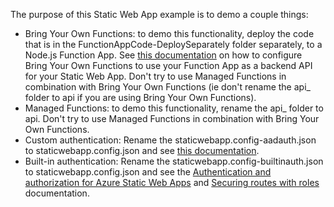 The purpose of this Static Web App example is to demo a couple things: 
- Bring Your Own Functions: to demo this functionality, deploy the code that is in the FunctionAppCode-DeploySeparately folder separately, to a Node.js Function App. See [this documentation](https://docs.microsoft.com/azure/static-web-apps/functions-bring-your-own) on how to configure Bring Your Own Functions to use your Function App as a backend API for your Static Web App. Don't try to use Managed Functions in combination with Bring Your Own Functions (ie don't rename the api_ folder to api if you are using Bring Your Own Functions).
- Managed Functions: to demo this functionality, rename the api_ folder to api. Don't try to use Managed Functions in combination with Bring Your Own Functions.
- Custom authentication: Rename the staticwebapp.config-aadauth.json to staticwebapp.config.json and see [this documentation](https://docs.microsoft.com/azure/static-web-apps/authentication-custom?tabs=aad).
- Built-in authentication: Rename the staticwebapp.config-builtinauth.json to staticwebapp.config.json and see the [Authentication and authorization for Azure Static Web Apps](https://docs.microsoft.com/azure/static-web-apps/authentication-authorization?tabs=invitations) and [Securing routes with roles](https://docs.microsoft.com/en-us/azure/static-web-apps/configuration#securing-routes-with-roles) documentation.
